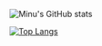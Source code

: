 ![Minu's GitHub stats](https://github-readme-stats.vercel.app/api?username=minu-j&show_icons=true&bg_color=00000000)


[![Top Langs](https://github-readme-stats.vercel.app/api/top-langs/?username=minu-j&layout=compact)](https://github.com/minu-j/github-readme-stats)
